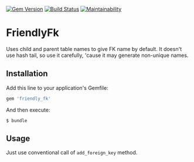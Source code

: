 [![Gem Version](https://badge.fury.io/rb/friendly_fk.svg)](https://badge.fury.io/rb/friendly_fk)
[![Build Status](https://travis-ci.org/marinazzio/friendly_fk.svg?branch=master)](https://travis-ci.org/marinazzio/friendly_fk)
[![Maintainability](https://api.codeclimate.com/v1/badges/73f1cc07c4bce785ee76/maintainability)](https://codeclimate.com/github/marinazzio/friendly_fk/maintainability)

# FriendlyFk

Uses child and parent table names to give FK name by default. It doesn't use hash tail, so use it carefully, 'cause it may generate non-unique names.

## Installation

Add this line to your application's Gemfile:

```ruby
gem 'friendly_fk'
```

And then execute:

    $ bundle

## Usage

Just use conventional call of `add_foreign_key` method.

